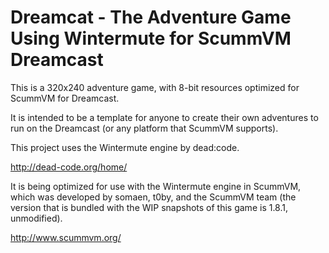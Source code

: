 Dreamcat - The Adventure Game Using Wintermute for ScummVM Dreamcast
====================================================================

This is a 320x240 adventure game, with 8-bit resources optimized for ScummVM for Dreamcast.

It is intended to be a template for anyone to create their own adventures to run on the Dreamcast (or any platform that ScummVM supports).

This project uses the Wintermute engine by dead:code.

http://dead-code.org/home/

It is being optimized for use with the Wintermute engine in ScummVM, which was developed by somaen, t0by, and the ScummVM team (the version that is bundled with the WIP snapshots of this game is 1.8.1, unmodified).

http://www.scummvm.org/
